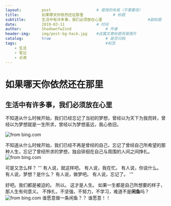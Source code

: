 ```yaml
---
layout:     	post   				    # 使用的布局（不需要改）
title:      	如果哪天你依然还在那里				# 标题 
subtitle:   	生活中有许多事，我们必须放在心里					#副标题
date:       	2019-03-11 				# 时间
author:     	Shadownfw2ind   			# 作者
header-img: 	img/post-bg-hack.jpg 	#这篇文章标题背景图片
catalog: 		true 						# 是否归档
tags:										#标签
    - 生活
    - 笔记
    - 点滴
---
```

[^_^]: # (以上是Jekyll特有的格式，从以下内容开始--【此处是注释】)



# 如果哪天你依然还在那里
##  生活中有许多事，我们必须放在心里


不知道从什么时候开始，我们已经忘记了当初的梦想，曾经以为天下为我而转，曾经以为梦想就是一生所求，曾经以为梦想虽远，我心依旧。



![from bing.com](https://ws1.sinaimg.cn/large/006tKfTcgy1g0z1vp1puwj31hc0u0doz.jpg)

不知道从什么时候开始，我们已经不再是曾经的自己，忘记了曾经自己所希望的那种人生，忘记了曾经所求的梦想，独自徘徊在自己与周围的人间之间挣扎。
![from bing.com](https://ws1.sinaimg.cn/large/006tKfTcgy1g0z1y1kvbbj31hc0u0n6a.jpg)

可是又怎么样？
'''
有人说，就这样吧。
有人说，我在忙。
有人说，你说什么。
有人说，梦想？是什么？
有人说，做梦吧。
有人说，忘记了。
'''

好吧。我们都是被迫的。
所以。
这才是人生。
如果一生都是自己所想要的样子，那人生有何意义。
不挣扎，不坚强，不努力，不学习，难道不是**闲鱼**吗？
![from bing.com](https://ws1.sinaimg.cn/large/006tKfTcgy1g0z26jtl6zj31hc0u0doz.jpg)
谁愿意做一条闲鱼？？
谁愿意！！
